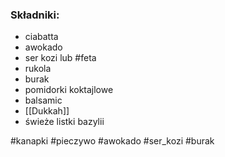 ### Składniki:
- ciabatta
- awokado
- ser kozi lub #feta 
- rukola
- burak
- pomidorki koktajlowe
- balsamic
- [[Dukkah]]
- świeże listki bazylii

#kanapki #pieczywo #awokado #ser_kozi #burak 